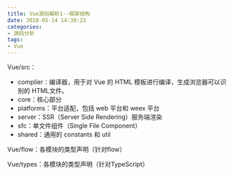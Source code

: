 ```yaml
---
title: Vue源码解析1--框架结构
date: 2018-05-14 14:39:23
categories: 
- 源码分析
tags:
- Vue
---
```


Vue/src：
- complier：编译器，用于对 Vue 的 HTML 模板进行编译，生成浏览器可以识别的 HTML文件。
- core：核心部分
- platforms：平台适配，包括 web 平台和 weex 平台
- server：SSR（Server Side Rendering）服务端渲染
- sfc：单文件组件（Single File Component）
- shared：通用的 constants 和 util

Vue/flow：各模块的类型声明（针对flow）

Vue/types：各模块的类型声明（针对TypeScript）


